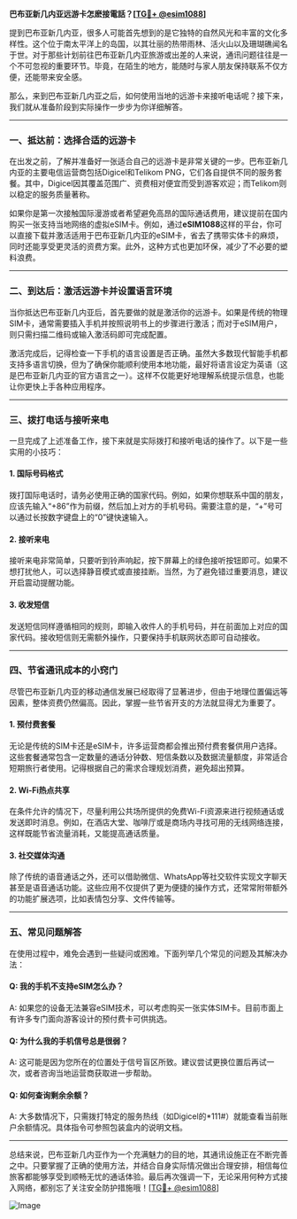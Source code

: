 **巴布亚新几内亚远游卡怎麽接電話？[[TG💪+ @esim1088](https://t.me/s/esim1088)]**

提到巴布亚新几内亚，很多人可能首先想到的是它独特的自然风光和丰富的文化多样性。这个位于南太平洋上的岛国，以其壮丽的热带雨林、活火山以及珊瑚礁闻名于世。对于那些计划前往巴布亚新几内亚旅游或出差的人来说，通讯问题往往是一个不可忽视的重要环节。毕竟，在陌生的地方，能随时与家人朋友保持联系不仅方便，还能带来安全感。

那么，来到巴布亚新几内亚之后，如何使用当地的远游卡来接听电话呢？接下来，我们就从准备阶段到实际操作一步步为你详细解答。

---

### 一、抵达前：选择合适的远游卡

在出发之前，了解并准备好一张适合自己的远游卡是非常关键的一步。巴布亚新几内亚的主要电信运营商包括Digicel和Telikom PNG，它们各自提供不同的服务套餐。其中，Digicel因其覆盖范围广、资费相对便宜而受到游客欢迎；而Telikom则以稳定的服务质量著称。

如果你是第一次接触国际漫游或者希望避免高昂的国际通话费用，建议提前在国内购买一张支持当地网络的虚拟eSIM卡。例如，通过**eSIM1088**这样的平台，你可以直接下载并激活适用于巴布亚新几内亚的eSIM卡，省去了携带实体卡的麻烦，同时还能享受更灵活的资费方案。此外，这种方式也更加环保，减少了不必要的塑料浪费。

---

### 二、到达后：激活远游卡并设置语言环境

当你抵达巴布亚新几内亚后，首先要做的就是激活你的远游卡。如果是传统的物理SIM卡，通常需要插入手机并按照说明书上的步骤进行激活；而对于eSIM用户，则只需扫描二维码或输入激活码即可完成配置。

激活完成后，记得检查一下手机的语言设置是否正确。虽然大多数现代智能手机都支持多语言切换，但为了确保你能顺利使用本地功能，最好将语言设定为英语（这是巴布亚新几内亚的官方语言之一）。这样不仅能更好地理解系统提示信息，也能让你更快上手各种应用程序。

---

### 三、拨打电话与接听来电

一旦完成了上述准备工作，接下来就是实际拨打和接听电话的操作了。以下是一些实用的小技巧：

#### 1. 国际号码格式
拨打国际电话时，请务必使用正确的国家代码。例如，如果你想联系中国的朋友，应该先输入“+86”作为前缀，然后加上对方的手机号码。需要注意的是，“+”号可以通过长按数字键盘上的“0”键快速输入。

#### 2. 接听来电
接听来电非常简单，只要听到铃声响起，按下屏幕上的绿色接听按钮即可。如果不想打扰他人，可以选择静音模式或直接挂断。当然，为了避免错过重要消息，建议开启震动提醒功能。

#### 3. 收发短信
发送短信同样遵循相同的规则，即输入收件人的手机号码，并在前面加上对应的国家代码。接收短信则无需额外操作，只要保持手机联网状态即可自动接收。

---

### 四、节省通讯成本的小窍门

尽管巴布亚新几内亚的移动通信发展已经取得了显著进步，但由于地理位置偏远等因素，整体资费仍然偏高。因此，掌握一些节省开支的方法就显得尤为重要了。

#### 1. 预付费套餐
无论是传统的SIM卡还是eSIM卡，许多运营商都会推出预付费套餐供用户选择。这些套餐通常包含一定数量的通话分钟数、短信条数以及数据流量额度，非常适合短期旅行者使用。记得根据自己的需求合理规划消费，避免超出预算。

#### 2. Wi-Fi热点共享
在条件允许的情况下，尽量利用公共场所提供的免费Wi-Fi资源来进行视频通话或发送即时消息。例如，在酒店大堂、咖啡厅或是商场内寻找可用的无线网络连接，这样既能节省流量消耗，又能提高通话质量。

#### 3. 社交媒体沟通
除了传统的语音通话之外，还可以借助微信、WhatsApp等社交软件实现文字聊天甚至是语音通话功能。这些应用不仅提供了更为便捷的操作方式，还常常附带额外的功能扩展选项，比如表情包分享、文件传输等。

---

### 五、常见问题解答

在使用过程中，难免会遇到一些疑问或困难。下面列举几个常见的问题及其解决办法：

#### Q: 我的手机不支持eSIM怎么办？
A: 如果您的设备无法兼容eSIM技术，可以考虑购买一张实体SIM卡。目前市面上有许多专门面向游客设计的预付费卡可供挑选。

#### Q: 为什么我的手机信号总是很弱？
A: 这可能是因为您所在的位置处于信号盲区所致。建议尝试更换位置后再试一次，或者咨询当地运营商获取进一步帮助。

#### Q: 如何查询剩余余额？
A: 大多数情况下，只需拨打特定的服务热线（如Digicel的*111#）就能查看当前账户余额情况。具体指令可参照包装盒内的说明文档。

---

总结来说，巴布亚新几内亚作为一个充满魅力的目的地，其通讯设施正在不断完善之中。只要掌握了正确的使用方法，并结合自身实际情况做出合理安排，相信每位旅客都能够享受到顺畅无忧的通话体验。最后再次强调一下，无论采用何种方式接入网络，都别忘了关注安全防护措施哦！[[TG💪+ @esim1088](https://t.me/s/esim1088)] 

![Image](https://i.postimg.cc/4NQfJmqS/Snipaste-2025-05-13-00-14-12.png)